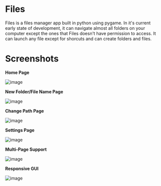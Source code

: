 # Files
Files is a files manager app built in python using pygame. In it's current early state of development, it can navigate almost all folders on your computer except the ones that Files doesn't have permission to access. It can launch any file except for shorcuts and can create folders and files.

# Screenshots

**Home Page**

![image](https://user-images.githubusercontent.com/29596317/112462925-8ed53f80-8db1-11eb-838a-07b27969fb61.png)

**New Folder/File Name Page**

![image](https://user-images.githubusercontent.com/29596317/112463579-571ac780-8db2-11eb-885e-e2f9e6f26d8b.png)

**Change Path Page**

![image](https://user-images.githubusercontent.com/29596317/112463008-a7ddf080-8db1-11eb-833c-a241faf3dcfb.png)

**Settings Page**

![image](https://user-images.githubusercontent.com/29596317/112463171-d4920800-8db1-11eb-8ece-04c312ab5a01.png)

**Multi-Page Support**

![image](https://user-images.githubusercontent.com/29596317/112463516-42d6ca80-8db2-11eb-8eb2-da829228c2d0.png)

**Responsive GUI**

![image](https://user-images.githubusercontent.com/29596317/112463085-bcba8400-8db1-11eb-81d9-6bfe05276e18.png)
